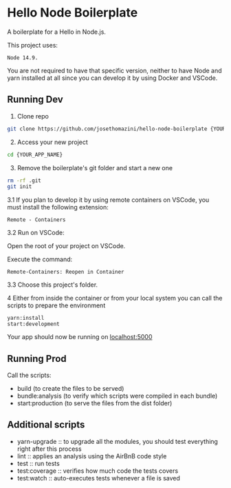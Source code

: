 # Hello Node Boilerplate

A boilerplate for a Hello in Node.js.

This project uses:

```
Node 14.9.
```

You are not required to have that specific version, neither to have Node and yarn installed at all since you can develop it by using Docker and VSCode.

## Running Dev

1. Clone repo

```sh
git clone https://github.com/josethomazini/hello-node-boilerplate {YOUR_APP_NAME}
```

2. Access your new project

```sh
cd {YOUR_APP_NAME}
```

3. Remove the boilerplate's git folder and start a new one

```sh
rm -rf .git
git init
```

3.1 If you plan to develop it by using remote containers on VSCode, you must install the following extension:

```
Remote - Containers
```

3.2 Run on VSCode:

Open the root of your project on VSCode.

Execute the command:

```
Remote-Containers: Reopen in Container
```

3.3 Choose this project's folder.

4 Either from inside the container or from your local system you can call the scripts to prepare the environment

```
yarn:install
start:development
```

Your app should now be running on [localhost:5000](http://localhost:5000/)

## Running Prod

Call the scripts:

- build (to create the files to be served)
- bundle:analysis (to verify which scripts were compiled in each bundle)
- start:production (to serve the files from the dist folder)

## Additional scripts

- yarn-upgrade :: to upgrade all the modules, you should test everything right after this process
- lint :: applies an analysis using the AirBnB code style
- test :: run tests
- test:coverage :: verifies how much code the tests covers
- test:watch :: auto-executes tests whenever a file is saved
